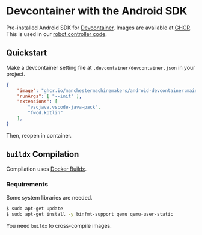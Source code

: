 # Devcontainer with the Android SDK
Pre-installed Android SDK for [Devcontainer](https://code.visualstudio.com/docs/remote/containers).
Images are available at [GHCR](https://github.com/ManchesterMachineMakers/android-devcontainer/pkgs/container/android-devcontainer).
This is used in our [robot controller code](https://github.com/ManchesterMachineMakers/RobotController).

## Quickstart
Make a devcontainer setting file at `.devcontainer/devcontainer.json` in your project.
```json
{
    "image": "ghcr.io/manchestermachinemakers/android-devcontainer:main",
    "runArgs": [ "--init" ],
    "extensions": [
        "vscjava.vscode-java-pack",
        "fwcd.kotlin"
    ],
}
```
Then, reopen in container.

## `buildx` Compilation
Compilation uses [Docker Buildx](https://docs.docker.com/buildx/working-with-buildx/).

### Requirements
Some system libraries are needed.
```bash
$ sudo apt-get update
$ sudo apt-get install -y binfmt-support qemu qemu-user-static
```

You need `buildx` to cross-compile images.
